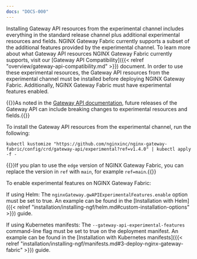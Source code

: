 ```yaml
---
docs: "DOCS-000"
---
```


Installing Gateway API resources from the experimental channel includes everything in the standard release channel plus additional experimental resources and fields.
NGINX Gateway Fabric currently supports a subset of the additional features provided by the experimental channel.
To learn more about what Gateway API resources NGINX Gateway Fabric currently supports, visit our [Gateway API Compatibility]({{< relref "overview/gateway-api-compatibility.md" >}}) document.
In order to use these experimental resources, the Gateway API resources from the experimental channel must be installed before deploying NGINX Gateway Fabric.
Additionally, NGINX Gateway Fabric must have experimental features enabled.

{{<caution>}}As noted in the [Gateway API documentation](https://gateway-api.sigs.k8s.io/guides/#install-experimental-channel), future releases of the Gateway API can include breaking changes to experimental resources and fields.{{</caution>}}

To install the Gateway API resources from the experimental channel, run the following:

```shell
kubectl kustomize "https://github.com/nginxinc/nginx-gateway-fabric/config/crd/gateway-api/experimental?ref=v1.4.0" | kubectl apply -f -
```

{{<note>}}If you plan to use the `edge` version of NGINX Gateway Fabric, you can replace the version in `ref` with `main`, for example `ref=main`.{{</note>}}

To enable experimental features on NGINX Gateway Fabric:

If using Helm: The `nginxGateway.gwAPIExperimentalFeatures.enable` option must be set to true. An example can be found
in the [Installation with Helm]({{< relref "installation/installing-ngf/helm.md#custom-installation-options" >}}) guide.

If using Kubernetes manifests: The `--gateway-api-experimental-features` command-line flag must be set to true on the deployment manifest.
An example can be found in the [Installation with Kubernetes manifests]({{< relref "installation/installing-ngf/manifests.md#3-deploy-nginx-gateway-fabric" >}}) guide.
